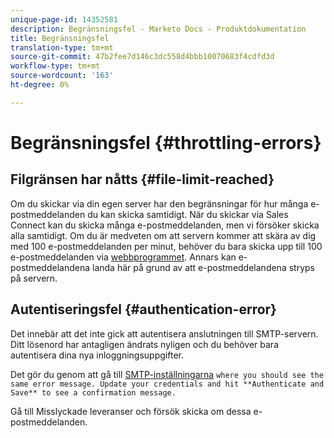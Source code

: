 ```yaml
---
unique-page-id: 14352581
description: Begränsningsfel - Marketo Docs - Produktdokumentation
title: Begränsningsfel
translation-type: tm+mt
source-git-commit: 47b2fee7d146c3dc558d4bbb10070683f4cdfd3d
workflow-type: tm+mt
source-wordcount: '163'
ht-degree: 0%

---
```



# Begränsningsfel {#throttling-errors}

## Filgränsen har nåtts {#file-limit-reached}

Om du skickar via din egen server har den begränsningar för hur många e-postmeddelanden du kan skicka samtidigt. När du skickar via Sales Connect kan du skicka många e-postmeddelanden, men vi försöker skicka alla samtidigt. Om du är medveten om att servern kommer att skära av dig med 100 e-postmeddelanden per minut, behöver du bara skicka upp till 100 e-postmeddelanden via [webbprogrammet](http://toutapp.com/login). Annars kan e-postmeddelandena landa här på grund av att e-postmeddelandena stryps på servern.

## Autentiseringsfel {#authentication-error}

Det innebär att det inte gick att autentisera anslutningen till SMTP-servern. Ditt lösenord har antagligen ändrats nyligen och du behöver bara autentisera dina nya inloggningsuppgifter.

Det gör du genom att gå till [SMTP-inställningarna](http://docs.marketo.com/display/docs/assets/external-link-1.jspa) `where you should see the same error message. Update your credentials and hit **Authenticate and Save** to see a confirmation message.`

Gå till Misslyckade leveranser och försök skicka om dessa e-postmeddelanden.
